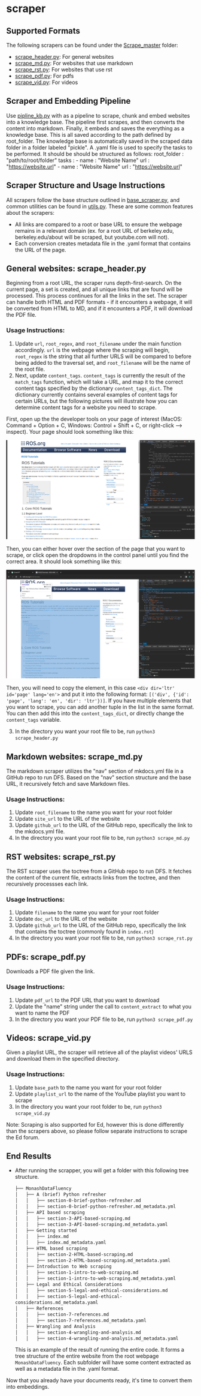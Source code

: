 # scraper

## Supported Formats
The following scrapers can be found under the [Scrape_master](Scraper_master/) folder:
- [scrape_header.py](Scraper_master/scrape_header.py): For general websites
- [scrape_md.py](Scraper_master/scrape_md.py): For websites that use markdown
- [scrape_rst.py](Scraper_master/scrape_rst.py): For websites that use rst
- [scrape_pdf.py](Scraper_master/scrape_pdf.py): For pdfs
- [scrape_vid.py](Scraper_master/scrape_vid.py): For videos

## Scraper and Embedding Pipeline
Use [pipline_kb.py](Scraper_master/pipeline_kb.py) with as a pipeline to scrape, chunk and embed websites into a knowledge base. The pipeline first scrapes, and then converts the content into markdown. Finally, it embeds and saves the everything as a knowledge base. This is all saved according to the path defined by root_folder. The knowledge base is automatically saved in the scraped data folder in a folder labeled "pickle". 
    A .yaml file is used to specify the tasks to be performed. It should be should be structured as follows:
    root_folder : "path/to/root/folder"
    tasks :
      - name : "Website Name"
        url : "https://website.url"
      - name : "Website Name"
        url : "https://website.url"

## Scraper Structure and Usage Instructions
All scrapers follow the base structure outlined in [base_scraper.py](Scraper_master/base_scraper.py), and common utilities can be found in [utils.py](Scraper_master/utils.py). These are some common features about the scrapers:
- All links are compared to a root or base URL to ensure the webpage remains in a relevant domain (ex. for a root URL of berkeley.edu, berkeley.edu/about will be scraped, but youtube.com will not).
- Each conversion creates metadata file in the .yaml format that contains the URL of the page.

## General websites: scrape_header.py
Beginning from a root URL, the scraper runs depth-first-search. On the current page, a set is created, and all unique links that are found will be processed. This process continues for all the links in the set. The scraper can handle both HTML and PDF formats - if it encounters a webpage, it will be converted from HTML to MD, and if it encounters a PDF, it will download the PDF file. 

### Usage Instructions:
1. Update `url`, `root_regex`, and `root_filename` under the main function accordingly. `url` is the webpage where the scraping will begin, `root_regex` is the string that all further URLS will be compared to before being added to the traversal set, and `root_filename` will be the name of the root file. 
2. Next, update `content_tags`. `content_tags` is currently the result of the `match_tags` function, which will take a URL, and map it to the correct content tags specified by the dictionary `content_tags_dict`. The dictionary currently contains several examples of content tags for certain URLs, but the following pictures will illustrate how you can determine content tags for a website you need to scrape.

First, open up the the developer tools on your page of interest (MacOS: Command + Option + C, Windows: Control + Shift + C, or right-click --> inspect). Your page should look something like this:

![My Image](images/page_inspect.png)

Then, you can either hover over the section of the page that you want to scrape, or click open the dropdowns in the control panel until you find the correct area. It should look something like this:

![My Image](images/content_inspect.png)

Then, you will need to copy the element, in this case  `<div dir='ltr' id='page' lang='en'>`  and put it into the following format:
`[('div', {'id': 'page', 'lang': 'en', 'dir': 'ltr'})]`. If you have multiple elements that you want to scrape, you can add another tuple in the list in the same format. You can then add this into the `content_tags_dict`, or directly change the `content_tags` variable. 

3. In the directory you want your root file to be, run `python3 scrape_header.py`

## Markdown websites: scrape_md.py
The markdown scraper utilizes the "nav" section of mkdocs.yml file in a GitHub repo to run DFS. Based on the "nav" section structure and the base URL, it recursively fetch and save Markdown files.

### Usage Instructions:
1. Update `root_filename` to the name you want for your root folder
2. Update `site_url` to the URL of the website
3. Update `github_url` to the URL of the GitHub repo, specifically the link to the mkdocs.yml file. 
4. In the directory you want your root file to be, run `python3 scrape_md.py`

## RST websites: scrape_rst.py
The RST scraper uses the toctree from a GitHub repo to run DFS. It fetches the content of the current file, extracts links from the toctree, and then recursively processses each link. 

### Usage Instructions:
1. Update `filename` to the name you want for your root folder
2. Update `doc_url` to the URL of the website
3. Update `github_url` to the URL of the GitHub repo, specifically the link that contains the toctree (commonly found in `index.rst`)
4. In the directory you want your root file to be, run `python3 scrape_rst.py`

## PDFs: scrape_pdf.py
Downloads a PDF file given the link. 

### Usage Instructions:
1. Update `pdf_url` to the PDF URL that you want to download
2. Update the "name" string under the call to `content_extract` to what you want to name the PDF 
3. In the directory you want your PDF file to be, run `python3 scrape_pdf.py`

## Videos: scrape_vid.py
Given a playlist URL, the scraper will retrieve all of the playlist videos' URLS and download them in the specified directory. 

### Usage Instructions:
1. Update `base_path` to the name you want for your root folder
2. Update `playlist_url` to the name of the YouTube playlist you want to scrape
3. In the directory you want your root folder to be, run `python3 scrape_vid.py`

Note: Scraping is also supported for Ed, however this is done differently than the scrapers above, so please follow separate instructions to scrape the Ed forum. 

## End Results
- After running the scrapper, you will get a folder with this following tree structure.
  ```
  ├── MonashDataFluency
  │   ├── A (brief) Python refresher
  │   │   ├── section-0-brief-python-refresher.md
  │   │   ├── section-0-brief-python-refresher.md_metadata.yml
  │   ├── API based scraping
  │   │   ├── section-3-API-based-scraping.md
  │   │   ├── section-3-API-based-scraping.md_metadata.yaml
  │   ├── Getting started
  │   │   ├── index.md
  │   │   ├── index.md_metadata.yaml
  │   ├── HTML based scraping
  │   │   ├── section-2-HTML-based-scraping.md
  │   │   ├── section-2-HTML-based-scraping.md_metadata.yaml
  │   ├── Introduction to Web scraping
  │   │   ├── section-1-intro-to-web-scraping.md
  │   │   ├── section-1-intro-to-web-scraping.md_metadata.yaml
  │   ├── Legal and Ethical Considerations
  │   │   ├── section-5-legal-and-ethical-considerations.md
  │   │   ├── section-5-legal-and-ethical-considerations.md_metadata.yaml
  │   ├── References
  │   │   ├── section-7-references.md
  │   │   ├── section-7-references.md_metadata.yaml
  │   ├── Wrangling and Analysis
  │   │   ├── section-4-wrangling-and-analysis.md
  │   │   ├── section-4-wrangling-and-analysis.md_metadata.yaml
  ```

  This is an example of the result of running the entire code. It forms a tree structure of the entire website from the root webpage `MonashDataFluency`. Each subfolder will have some content extracted as well as a metadata file in the .yaml format. 

Now that you already have your documents ready, it's time to convert them into embeddings. 
